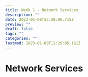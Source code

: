```yaml
---
title: Week 1 - Network Services
description: ""
date: 2023-01-08T23:59:00.715Z
preview: ""
draft: false
tags: ""
categories: ""
lastmod: 2023-01-09T11:20:05.161Z
---
```

# Network Services
